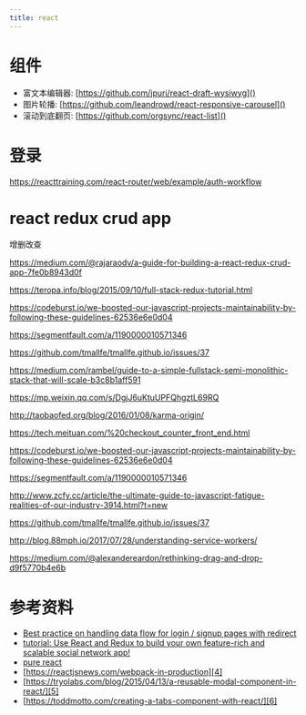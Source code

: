 ```yaml
---
title: react
---
```


# 组件

- 富文本编辑器: [https://github.com/jpuri/react-draft-wysiwyg]()
- 图片轮播: [https://github.com/leandrowd/react-responsive-carousel]()
- 滚动到底翻页: [https://github.com/orgsync/react-list]()

# 登录

https://reacttraining.com/react-router/web/example/auth-workflow

# react redux crud app

增删改查

https://medium.com/@rajaraodv/a-guide-for-building-a-react-redux-crud-app-7fe0b8943d0f


https://teropa.info/blog/2015/09/10/full-stack-redux-tutorial.html


https://codeburst.io/we-boosted-our-javascript-projects-maintainability-by-following-these-guidelines-62536e6e0d04

https://segmentfault.com/a/1190000010571346

https://github.com/tmallfe/tmallfe.github.io/issues/37

https://medium.com/rambel/guide-to-a-simple-fullstack-semi-monolithic-stack-that-will-scale-b3c8b1aff591


https://mp.weixin.qq.com/s/DgjJ6uKtuUPFQhgztL69RQ


http://taobaofed.org/blog/2016/01/08/karma-origin/


https://tech.meituan.com/%20checkout_counter_front_end.html


https://codeburst.io/we-boosted-our-javascript-projects-maintainability-by-following-these-guidelines-62536e6e0d04


https://segmentfault.com/a/1190000010571346

http://www.zcfy.cc/article/the-ultimate-guide-to-javascript-fatigue-realities-of-our-industry-3914.html?t=new

https://github.com/tmallfe/tmallfe.github.io/issues/37


http://blog.88mph.io/2017/07/28/understanding-service-workers/


https://medium.com/@alexandereardon/rethinking-drag-and-drop-d9f5770b4e6b


# 参考资料

- [Best practice on handling data flow for login / signup pages with redirect][1]
- [tutorial: Use React and Redux to build your own feature-rich and scalable social network app!][2]
- [pure react][3]
- [https://reactjsnews.com/webpack-in-production][4]
- [https://tryolabs.com/blog/2015/04/13/a-reusable-modal-component-in-react/][5]
- [https://toddmotto.com/creating-a-tabs-component-with-react/][6]


[6]: https://toddmotto.com/creating-a-tabs-component-with-react/
[5]: https://tryolabs.com/blog/2015/04/13/a-reusable-modal-component-in-react/
[4]: https://reactjsnews.com/webpack-in-production
[3]: https://daveceddia.com/archives/
[2]: https://github.com/GetStream/stream-react-example/
[1]: https://github.com/reactjs/redux/issues/297